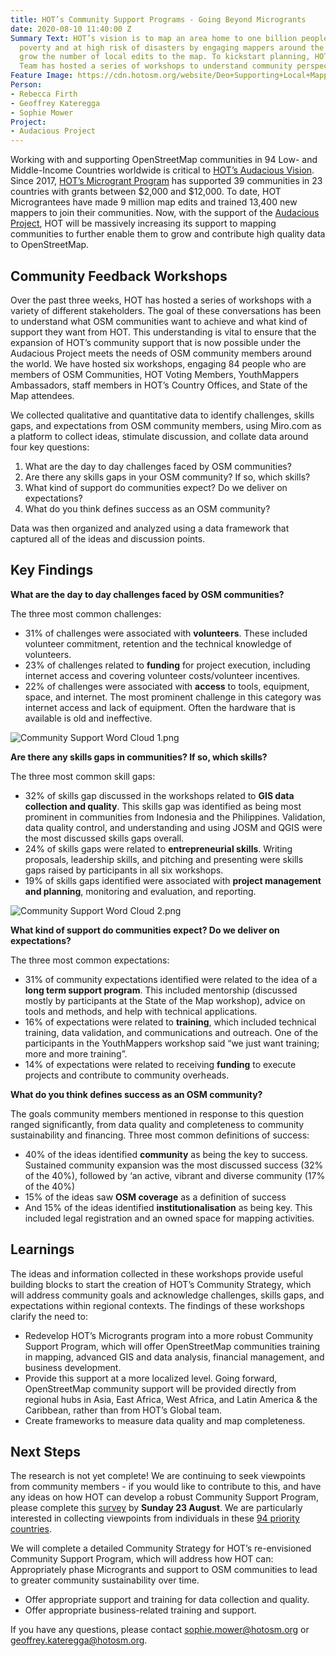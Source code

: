 ```yaml
---
title: HOT’s Community Support Programs - Going Beyond Microgrants
date: 2020-08-10 11:40:00 Z
Summary Text: HOT’s vision is to map an area home to one billion people living in
  poverty and at high risk of disasters by engaging mappers around the world to massively
  grow the number of local edits to the map. To kickstart planning, HOT’s Community
  Team has hosted a series of workshops to understand community perspectives.
Feature Image: https://cdn.hotosm.org/website/Deo+Supporting+Local+Mapping+Communities+Feedback.JPG
Person:
- Rebecca Firth
- Geoffrey Kateregga
- Sophie Mower
Project:
- Audacious Project
---
```


Working with and supporting OpenStreetMap communities in 94 Low- and Middle-Income Countries worldwide is critical to [HOT’s Audacious Vision](https://www.hotosm.org/projects/audacious/). Since 2017, [HOT’s Microgrant Program](https://www.hotosm.org/community/community-grants/) has supported 39 communities in 23 countries with grants between $2,000 and $12,000. To date, HOT Micrograntees have made 9 million map edits and trained 13,400 new mappers to join their communities. Now, with the support of the [Audacious Project](https://audaciousproject.org/ideas/2020/humanitarian-openstreetmap-team), HOT will be massively increasing its support to mapping communities to further enable them to grow and contribute high quality data to OpenStreetMap.

## Community Feedback Workshops

Over the past three weeks, HOT has hosted a series of workshops with a variety of different stakeholders. The goal of these conversations has been to understand what OSM communities want to achieve and what kind of  support they want from HOT. This understanding is vital to ensure that the expansion of HOT’s community support that is now possible under the Audacious Project meets the needs of OSM community members around the world. We have hosted six workshops, engaging 84 people who are members of OSM Communities, HOT Voting Members, YouthMappers Ambassadors, staff members in HOT’s Country Offices, and State of the Map attendees.

We collected qualitative and quantitative data to identify challenges, skills gaps, and expectations from OSM community members, using Miro.com as a platform to collect ideas, stimulate discussion, and collate data around four key questions: 
1. What are the day to day challenges faced by OSM communities?
2. Are there any skills gaps in your OSM community? If so, which skills?
3. What kind of support do communities expect? Do we deliver on expectations?
4. What do you think defines success as an OSM community?

Data was then organized and analyzed using a data framework that captured all of the ideas and discussion points.

## Key Findings

**What are the day to day challenges faced by OSM communities?**

The three most common challenges:
* 31% of challenges were associated with **volunteers**. These included volunteer commitment, retention and the technical knowledge of volunteers.
* 23% of challenges related to **funding** for project execution, including internet access and covering volunteer costs/volunteer incentives.
* 22% of challenges were associated with **access** to tools, equipment, space, and internet. The most prominent challenge in this category was internet access and lack of equipment. Often the hardware that is available is old and ineffective. 

![Community Support Word Cloud 1.png](https://cdn.hotosm.org/website/Community+Support+Word+Cloud+1.png)

**Are there any skills gaps in communities? If so, which skills?**

The three most common skill gaps:
* 32% of skills gap discussed in the workshops related to **GIS data collection and quality**. This skills gap was identified as being most prominent in communities from Indonesia and the Philippines. Validation, data quality control, and understanding and using JOSM and QGIS were the most discussed skills gaps overall.
* 24% of skills gaps were related to **entrepreneurial skills**. Writing proposals, leadership skills, and pitching and presenting were skills gaps raised by participants in all six workshops.
* 19% of skills gaps identified were associated with **project management and planning**, monitoring and evaluation, and reporting.

![Community Support Word Cloud 2.png](https://cdn.hotosm.org/website/Community+Support+Word+Cloud+2.png)

**What kind of support do communities expect? Do we deliver on expectations?**

The three most common expectations:
* 31% of community expectations identified were related to  the idea of a **long term support program**. This included mentorship (discussed mostly by participants at the State of the Map workshop), advice on tools and methods, and help with technical applications.
* 16% of expectations were related to **training**, which included technical training, data validation, and communications and outreach. One of the participants in the YouthMappers workshop said “we just want training; more and more training”.
* 14% of expectations were related to receiving **funding** to execute projects and contribute to community overheads.

**What do you think defines success as an OSM community?**

The goals community members mentioned in response to this question ranged significantly, from data quality and completeness to community sustainability and financing. Three most common definitions of success:
* 40% of the ideas identified **community** as being the key to success. Sustained community expansion was the most discussed success (32% of the 40%), followed by ‘an active, vibrant and diverse community (17% of the 40%)
* 15% of the ideas saw **OSM coverage** as a definition of success
* And 15% of the ideas identified **institutionalisation** as being key. This included legal registration and an owned space for mapping activities. 

## Learnings
The ideas and information collected in these workshops provide useful building blocks to start the creation of HOT’s Community Strategy, which will address community goals and acknowledge challenges, skills gaps, and expectations within regional contexts. The findings of these workshops clarify the need to:
* Redevelop HOT’s Microgrants program into a more robust Community Support Program, which will offer OpenStreetMap communities training in mapping, advanced GIS and data analysis, financial management, and business development.
* Provide this support at a more localized level. Going forward, OpenStreetMap community support will be provided directly from regional hubs in Asia, East Africa, West Africa, and Latin America & the Caribbean, rather than from HOT’s Global team.
* Create frameworks to measure data quality and map completeness.

## Next Steps

The research is not yet complete! We are continuing to seek viewpoints from community members - if you would like to contribute to this, and have any ideas on how HOT can develop a robust Community Support Program, please complete this [survey](https://forms.gle/XqMD5Pioq2xnr99m6) by **Sunday 23 August**. We are particularly interested in collecting viewpoints from individuals in these [94 priority countries](https://www.hotosm.org/updates/four-regions-five-years-94-countries-one-billion-people/).

We will complete a detailed Community Strategy for HOT’s re-envisioned Community Support Program, which will address how HOT can:
Appropriately phase Microgrants and support to OSM communities to lead to greater community sustainability over time.
* Offer appropriate support and training for data collection and quality.
* Offer appropriate business-related training and support. 

If you have any questions, please contact [sophie.mower@hotosm.org](mailto:sophie.mower@hotosm.org) or [geoffrey.kateregga@hotosm.org](mailto:geoffrey.kateregga@hotosm.org). 
 
 
